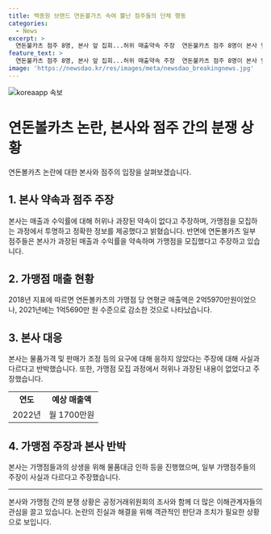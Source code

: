 ```yaml
---
title: 백종원 브랜드 연돈볼가츠 속여 뿔난 점주들의 단체 행동
categories:
  - News
excerpt: >
  연돈불카츠 점주 8명, 본사 앞 집회...허위 매출약속 주장  연돈불카츠 점주 8명이 본사 앞에서 집회를 열고, 공정거래위원회에 신고서를 제출할 예정이다. 점주들은 본사가 허위, 과장된 매출액과 수익률을 약속한 것으로 주장하고, 이에 반해 더본코리아는 이를 반박하며 투명한 정보 제공을 강조했다. 더본코리아는 가맹점들과의 상생을 위해 다양한 노력을 기울인 것으로 강조하고, 일부 점주들의 주장을 사실과 다르다고 주장했다. 그러나 점주들은 본건과 관련해 공정위 신고 및 잘못된 언론보도에 대응할 예정이라고 밝혔다.
feature_text: >
  연돈불카츠 점주 8명, 본사 앞 집회...허위 매출약속 주장  연돈불카츠 점주 8명이 본사 앞에서 집회를 열고, 공정거래위원회에 신고서를 제출할 예정이다. 점주들은 본사가 허위, 과장된 매출액과 수익률을 약속한 것으로 주장하고, 이에 반해 더본코리아는 이를 반박하며 투명한 정보 제공을 강조했다. 더본코리아는 가맹점들과의 상생을 위해 다양한 노력을 기울인 것으로 강조하고, 일부 점주들의 주장을 사실과 다르다고 주장했다. 그러나 점주들은 본건과 관련해 공정위 신고 및 잘못된 언론보도에 대응할 예정이라고 밝혔다.
image: 'https://newsdao.kr/res/images/meta/newsdao_breakingnews.jpg'
---
```


<p><img src="https://newsdao.kr/res/images/meta/newsdao_breakingnews.jpg" alt="koreaapp 속보" /></p>

<h1>연돈볼카츠 논란, 본사와 점주 간의 분쟁 상황</h1>

<p data-ke-size="size16">연돈볼카츠 논란에 대한 본사와 점주의 입장을 살펴보겠습니다.</p>

<h2 data-ke-size="size26">1. 본사 약속과 점주 주장</h2>

<p data-ke-size="size16">본사는 매출과 수익률에 대해 허위나 과장된 약속이 없다고 주장하며, 가맹점을 모집하는 과정에서 투명하고 정확한 정보를 제공했다고 밝혔습니다. 반면에 연돈볼카츠 일부 점주들은 본사가 과장된 매출과 수익률을 약속하며 가맹점을 모집했다고 주장하고 있습니다.</p>

<h2 data-ke-size="size26">2. 가맹점 매출 현황</h2>

<p data-ke-size="size16">2018년 지표에 따르면 연돈볼카츠의 가맹점 당 연평균 매출액은 2억5970만원이었으나, 2021년에는 1억5690만 원 수준으로 감소한 것으로 나타났습니다.</p>

<h2 data-ke-size="size26">3. 본사 대응</h2>

<p data-ke-size="size16">본사는 물품가격 및 판매가 조정 등의 요구에 대해 응하지 않았다는 주장에 대해 사실과 다르다고 반박했습니다. 또한, 가맹점 모집 과정에서 허위나 과장된 내용이 없었다고 주장했습니다.</p>

<table>
    <tr>
        <td style="text-align: center; height: 17px;"><b>연도</b></td>
        <td style="text-align: center; height: 17px;"><b>예상 매출액</b></td>
    </tr>
    <tr>
        <td style="text-align: center; height: 17px;">2022년</td>
        <td style="text-align: center; height: 17px;">월 1700만원</td>
    </tr>
</table>

<h2 data-ke-size="size26">4. 가맹점 주장과 본사 반박</h2>

<p data-ke-size="size16">본사는 가맹점들과의 상생을 위해 물품대금 인하 등을 진행했으며, 일부 가맹점주들의 주장이 사실과 다르다고 주장했습니다.</p>

<hr>

<p data-ke-size="size16">본사와 가맹점 간의 분쟁 상황은 공정거래위원회의 조사와 함께 더 많은 이해관계자들의 관심을 끌고 있습니다. 논란의 진실과 해결을 위해 객관적인 판단과 조치가 필요한 상황으로 보입니다.</p>

